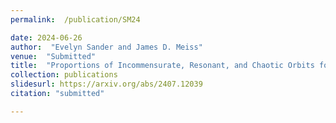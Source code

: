 ```yaml
---
permalink:  /publication/SM24

date: 2024-06-26
author:  "Evelyn Sander and James D. Meiss"
venue:  "Submitted"
title:  "Proportions of Incommensurate, Resonant, and Chaotic Orbits for Torus Maps"
collection: publications
slidesurl: https://arxiv.org/abs/2407.12039
citation: "submitted"

---
```

